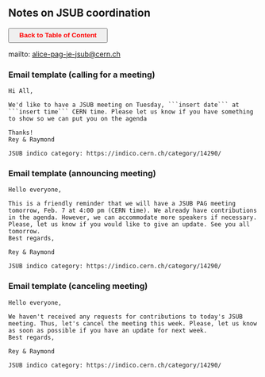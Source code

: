 ## Notes on JSUB coordination

<a><button name="button" style = "color:red;width:200px;height:30px;cursor:pointer" onclick="window.location.href='https://reynier0611.github.io';">**Back to Table of Content**</button></a>

mailto: alice-pag-je-jsub@cern.ch

### Email template (calling for a meeting)

```
Hi All,

We'd like to have a JSUB meeting on Tuesday, ```insert date``` at ```insert time``` CERN time. Please let us know if you have something to show so we can put you on the agenda

Thanks!
Rey & Raymond

JSUB indico category: https://indico.cern.ch/category/14290/
```

### Email template (announcing meeting)

```
Hello everyone,

This is a friendly reminder that we will have a JSUB PAG meeting tomorrow, Feb. 7 at 4:00 pm (CERN time). We already have contributions in the agenda. However, we can accommodate more speakers if necessary. Please, let us know if you would like to give an update. See you all tomorrow.
Best regards,

Rey & Raymond

JSUB indico category: https://indico.cern.ch/category/14290/
```

### Email template (canceling meeting)

```
Hello everyone,

We haven't received any requests for contributions to today's JSUB meeting. Thus, let's cancel the meeting this week. Please, let us know
as soon as possible if you have an update for next week.
Best regards,

Rey & Raymond

JSUB indico category: https://indico.cern.ch/category/14290/
```

